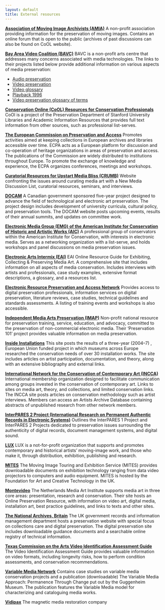 ```yaml
---
layout: default
title: External resources
---
```


**[Association of Moving Image Archivists (AMIA)](http://www.amianet.org/)**
A non-profit association providing information for the preservation of moving images. Contains an online forum that is open to the public (archives of past discussions can also be found on CoOL website).

**[Bay Area Video Coalition (BAVC)](http://www.bavc.org/)**
BAVC is a non-profit arts centre that addresses many concerns associated with media technologies. The links to their projects listed below provide additional information on various aspects of media preservation:

* [Audio preservation](http://www.bavc.org/media/audiopreservation/index.htm)
* [Video preservation](http://www.bavc.org/media/preservation/index.htm)
* [Video glossary](http://www.bavc.org/glossary.htm)
* [Playback 1996](http://palimpsest.stanford.edu/byorg/bavc/pb96/)
* [Video preservation glossary of terms](http://palimpsest.stanford.edu/byorg/bavc/bavcterm.html)

**[Conservation Online (CoOL) Resources for Conservation Professionals](http://palimpsest.stanford.edu/bytopic/electronic-records/electronic-storage-media/)**
CoOl is a project of the Preservation Department of Stanford University Libraries and Academic Information Resources that provides full text information from other sources, such as professional list-serves.

**[The European Commission on Preservation and Access](http://www.knaw.nl/ecpa)**
Promotes activities aimed at keeping collections in European archives and libraries accessible over time. ECPA acts as a European platform for discussion and co-operation of heritage organizations in areas of preservation and access. The publications of the Commission are widely distributed to institutions throughout Europe. To promote the exchange of knowledge and experience, the ECPA organizes conferences, meetings and workshops.

**[Curatorial Resources for Upstart Media Bliss (CRUMB)](http://www.tate.org.uk/%20http%3A//crumbweb.org)**
Website confronting the issues around curating media art with a New Media Discussion List, curatorial resources, seminars, and interviews.

**[DOCAM](http://www.docam.ca/)**
A Canadian government sponsored five-year project designed to advance the field of technological and electronic art preservation. The project design includes development of university curricula, cultural policy, and preservation tools. The DOCAM website posts upcoming events, results of their annual summits, and updates on committee work.

**[Electronic Media Group (EMG) of the American Institute for Conservation of Historic and Artistic Works (AIC)](http://aic.stanford.edu/sg/emg/index.html%20)**
A professional group of conservators within the American Institute for Conservation, with interests in electronic media. Serves as a networking organization with a list-serve, and holds workshops and panel discussions on media preservation issues.

**[Electronic Arts Intermix (EAI)](http://www.eai.org/index.htm)**
EAI Online Resource Guide for Exhibiting, Collecting & Preserving Media Art. A comprehensive site that includes information on all aspects of media conservation. Includes interviews with artists and professionals, case study examples, extensive format descriptions, a glossary, and a resources list.

**[Electronic Resource Preservation and Access Network](http://www.erpanet.org/)**
Provides access to digital preservation professionals, information services on digital preservation, literature reviews, case studies, technical guidelines and standards assessments. A listing of training events and workshops is also accessible.

**[Independent Media Arts Preservation (IMAP)](http://imappreserve.org/)**
Non-profit national resource for preservation training, service, education, and advocacy, committed to the preservation of non-commercial electronic media. Their ‘Preservation 101’ project provides valuable information on media preservation.

**[Inside Installations](http://www.inside-installations.org/home/index.php)**
This site posts the results of a three-year (2004–7) , European Union funded project in which museums across Europe researched the conservation needs of over 30 installation works. The site includes articles on artist participation, documentation, and theory, along with an extensive bibliography and external links.

**[International Network for the Conservation of Contemporary Art (INCCA)](http://www.incca.org/)**
International membership organization designed to facilitate communication among groups invested in the conservation of contemporary art. Links to sites on media art, theory, and collections, and limited conservation links. The INCCA site posts articles on conservation methodology such as artist interviews. Members can access an Artists Archive Database containing abstracts of unpublished research from other network members.

**[InterPARES 2 Project (International Research on Permanent Authentic Records in Electronic Systems)](http://www.interpares.org/)**
Outlines the InterPARES 1 Project and InterPARES 2 Projects dedicated to preservation issues surrounding the authenticity of digital records, document management systems, and digital sound.

**[LUX](http://www.lux.org.uk/)**
LUX is a not-for-profit organization that supports and promotes contemporary and historical artists’ moving-image work, and those who make it, through distribution, exhibition, publishing and research.

**[MITES](http://www.fact.co.uk/main/services/mites/?group=7&link_id=62)**
The Moving Image Touring and Exhibition Service (MITES) provides downloadable documents on exhibition technology ranging from data video projectors to computers and audio equipment. MITES is hosted by the Foundation for Art and Creative Technology in the UK.

**[Montevideo](http://www.montevideo.nl/en/index.html)**
The Netherlands Media Art Institute supports media art in three core areas: presentation, research and conservation. Their site hosts an Online Preservation Resource, with information on video art, digital media, installation art, best practice guidelines, and links to texts and other sites.

**[The National Archives, Britain](http://www.nationalarchives.gov.uk/preservation/)**
The UK government records and information management department hosts a preservation website with special focus on collections care and digital preservation. The digital preservation site includes downloadable guidance documents and a searchable online registry of technical information.

**[Texas Commission on the Arts Video Identification Assessment Guide](http://www.arts.texas.gov/wp-content/uploads/2012/04/video.pdf)**
The Video Identification Assessment Guide provides valuable information on video formats, including longevity risks, how to perform condition assessments, and conservation recommendations.

**[Variable Media Network](http://variablemedia.net/)**
Contains case studies on variable media conservation projects and a publication (downloadable) The Variable Media Approach: Permanence Through Change put out by the Guggenheim Museum. The publication features the Variable Media model for characterizing and cataloguing media works.

**[Vidipax](http://www.vidipax.com/)**
The magnetic media restoration company
